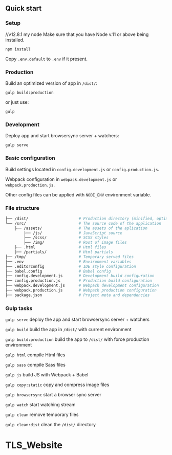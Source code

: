 ## Quick start

### Setup
//v12.8.1 my node
Make sure that you have Node v.11 or above being installed.

```
npm install
```

Copy `.env.default` to `.env` if it present.

### Production

Build an optimized version of app in `/dist/`:

```
gulp build:production
```

or just use:

```
gulp
```

### Development

Deploy app and start browsersync server + watchers:

```
gulp serve
```

### Basic configuration

Build settings located in `config.development.js` or `config.production.js`.

Webpack configuration in `webpack.development.js` or `webpack.production.js`.

Other config files can be applied with `NODE_ENV` environment variable.

### File structure

```bash
├── /dist/                      # Production directory (minified, optimized and compiled files)
└── /src/                       # The source code of the application
    ├── /assets/                # The assets of the aplication
        ├── /js/                # JavaScript source
        ├── /scss/              # SCSS styles
        ├── /img/               # Root of image files
    ├── .html                   # Html files
    ├── /partials/              # Html partials
├── /tmp/                       # Temporary served files
├── .env                        # Environment variables
├── .editorconfig               # IDE style configuration
├── babel.config                # Babel config
├── config.development.js       # Development build configuration
├── config.production.js        # Production build configuration
├── webpack.development.js      # Webpack development configuration
├── webpack.production.js       # Webpack production configuration
├── package.json                # Project meta and dependencies
```

### Gulp tasks

`gulp serve` deploy the app and start browsersync server + watchers

`gulp build` build the app in `/dist/` with current environment

`gulp build:production` build the app to `/dist/` with force production environment

`gulp html` compile Html files

`gulp sass` compile Sass files

`gulp js` build JS with Webpack + Babel

`gulp copy:static` copy and compress image files

`gulp browsersync` start a browser sync server

`gulp watch` start watching stream

`gulp clean` remove temporary files

`gulp clean:dist` clean the `/dist/` directory
# TLS_Website
